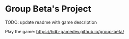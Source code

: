 # Group Beta's Project

TODO: update readme with game description

Play the game: https://hdb-gamedev.github.io/group-beta/
